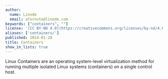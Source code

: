 ```yaml
---
author:
  name: Linode
  email: afornuto@linode.com
keywords: ["containers", ""]
license: '[CC BY-ND 4.0](https://creativecommons.org/licenses/by-nd/4.0)'
aliases: ['containers/']
published: 2014-01-28
title: Containers
show_in_lists: true
---
```


Linux Containers are an operating system-level virtualization method for running multiple isolated Linux systems (containers) on a single control host.
